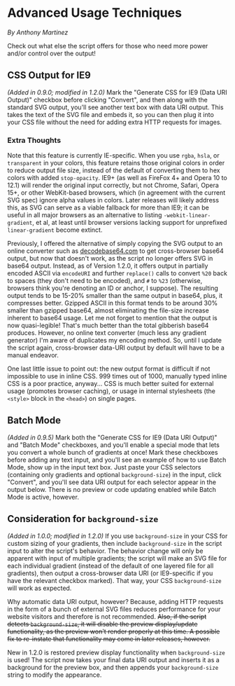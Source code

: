 <h1>Advanced Usage Techniques</h1>
<p><em>By Anthony Martinez</em></p>
<p>Check out what else the script offers for those who need more power and/or control over the output!</p>
<h2>CSS Output for IE9</h2>
<p><em>(Added in 0.9.0; modified in 1.2.0)</em> Mark the "Generate CSS for IE9 (Data URI Output)" checkbox before clicking "Convert", and then along with the standard SVG output, you'll see another text box with data URI output. This takes the text of the SVG file and embeds it, so you can then plug it into your CSS file without the need for adding extra HTTP requests for images.</p>
<h3>Extra Thoughts</h3>
<p>Note that this feature is currently IE-specific. When you use <code>rgba</code>, <code>hsla</code>, or <code>transparent</code> in your colors, this feature retains those original colors in order to reduce output file size, instead of the default of converting them to hex colors with added <code>stop-opacity</code>. IE9+ (as well as FireFox 4+ and Opera 10 to 12.1) will render the original input correctly, but not Chrome, Safari, Opera 15+, or other WebKit-based browsers, which (in agreement with the current SVG spec) ignore alpha values in colors. Later releases will likely address this, as SVG can serve as a viable fallback for more than IE9; it can be useful in all major browsers as an alternative to listing <code>-webkit-linear-gradient</code>, et al, at least until browser versions lacking support for unprefixed <code>linear-gradient</code> become extinct.</p>
<p>Previously, I offered the alternative of simply copying the SVG output to an online converter such as <a href="http://decodebase64.com/">decodebase64.com</a> to get cross-browser base64 output, but now that doesn't work, as the script no longer offers SVG in base64 output. Instead, as of Version 1.2.0, it offers output in partially encoded ASCII via <code>encodeURI</code> and further <code>replace()</code> calls to convert <code>%20</code> back to spaces (they don't need to be encoded), and <code>#</code> to <code>%23</code> (otherwise, browsers think you're denoting an ID or anchor, I suppose). The resulting output tends to be 15-20% smaller than the same output in base64, plus, it compresses better. Gzipped ASCII in this format tends to be around 30% smaller than gzipped base64, almost eliminating the file-size increase inherent to base64 usage. Let me not forget to mention that the output is now quasi-legible! That's much better than the total gibberish base64 produces. However, no online text converter (much less any gradient generator) I'm aware of duplicates my encoding method. So, until I update the script again, cross-browser data-URI output by default will have to be a manual endeavor.</p>
<p>One last little issue to point out: the new output format is difficult if not impossible to use in inline CSS. 999 times out of 1000, manually typed inline CSS is a poor practice, anyway... CSS is much better suited for external usage (promotes browser caching), or usage in internal stylesheets (the <code>&lt;style&gt;</code> block in the <code>&lt;head&gt;</code>) on single pages.</p>
<h2>Batch Mode</h2>
<p><em>(Added in 0.9.5)</em> Mark both the "Generate CSS for IE9 (Data URI Output)" and "Batch Mode" checkboxes, and you'll enable a special mode that lets you convert a whole bunch of gradients at once! Mark these checkboxes before adding any text input, and you'll see an example of how to use Batch Mode, show up in the input text box. Just paste your CSS selectors (containing only gradients and optional <code>background-size</code>) in the input, click "Convert", and you'll see data URI output for each selector appear in the output below. There is no preview or code updating enabled while Batch Mode is active, however.</p>
<h2>Consideration for <code>background-size</code></h2>
<p><em>(Added in 1.0.0; modified in 1.2.0)</em> If you use <code>background-size</code> in your CSS for custom sizing of your gradients, then include <code>background-size</code> in the script input to alter the script's behavior. The behavior change will only be apparent with input of multiple gradients; the script will make an SVG file for each individual gradient (instead of the default of one layered file for all gradients), then output a cross-browser data URI (or IE9-specific if you have the relevant checkbox marked). That way, your CSS <code>background-size</code> will work as expected.</p>
<p>Why automatic data URI output, however? Because, adding HTTP requests in the form of a bunch of external SVG files reduces performance for your website visitors and therefore is not recommended. <del>Also, if the script detects <code>background-size</code>, it will disable the preview display/update functionality, as the preview won't render properly at this time. A possible fix to re-instate that functionality may come in later releases, however.</del></p>
<p>New in 1.2.0 is restored preview display functionality when <code>background-size</code> is used! The script now takes your final data URI output and inserts it as a background for the preview box, and then appends your <code>background-size</code> string to modify the appearance.</p>
